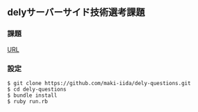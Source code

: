 ## delyサーバーサイド技術選考課題

### 課題
[URL](https://gist.github.com/jit-y/ca5f5a7823f59b33411b4503d7ec97f2)

### 設定

```
$ git clone https://github.com/maki-iida/dely-questions.git
$ cd dely-questions
$ bundle install
$ ruby run.rb
```
